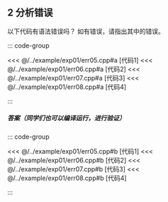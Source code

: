 ## 2 分析错误

以下代码有语法错误吗？ 如有错误，请指出其中的错误。

::: code-group

<<< @/../example/exp01/err05.cpp#a [代码1]
<<< @/../example/exp01/err06.cpp#a [代码2]
<<< @/../example/exp01/err07.cpp#a [代码3]
<<< @/../example/exp01/err08.cpp#a [代码4]

:::

##### 答案（同学们也可以编译运行，进行验证）

<PasswordProtected>

::: code-group

<<< @/../example/exp01/err05.cpp#b [代码1]
<<< @/../example/exp01/err06.cpp#b [代码2]
<<< @/../example/exp01/err07.cpp#b [代码3]
<<< @/../example/exp01/err08.cpp#b [代码4]

:::

</PasswordProtected>